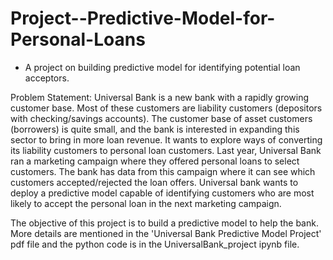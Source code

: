 # Project--Predictive-Model-for-Personal-Loans
- A project on building predictive model for identifying potential loan acceptors. 

Problem Statement: Universal Bank is a new bank with a rapidly growing customer base. Most of these customers are liability customers (depositors with checking/savings accounts). 
The customer base of asset customers (borrowers) is quite small, and the bank is interested in expanding this sector to bring in more loan revenue. It wants to explore ways of converting its liability customers to personal loan customers. 
Last year, Universal Bank ran a marketing campaign where they offered personal loans to select customers. The bank has data from this campaign where it can see which customers accepted/rejected the loan offers. 
Universal bank wants to deploy a predictive model capable of identifying customers who are most likely to accept the personal loan in the next marketing campaign. 

The objective of this project is to build a predictive model to help the bank. More details are mentioned in the 'Universal Bank Predictive Model Project' pdf file and the python code is in the UniversalBank_project ipynb file. 
